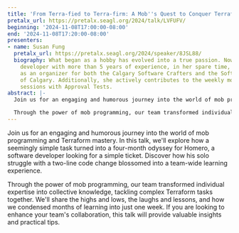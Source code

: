```yaml
---
title: 'From Terra-fied to Terra-firm: A Mob''s Quest to Conquer Terraform'
pretalx_url: https://pretalx.seagl.org/2024/talk/LVFUFV/
beginning: '2024-11-08T17:00:00-08:00'
end: '2024-11-08T17:20:00-08:00'
presenters:
- name: Susan Fung
  pretalx_url: https://pretalx.seagl.org/2024/speaker/8JSL88/
  biography: What began as a hobby has evolved into a true passion. Now a software
    developer with more than 5 years of experience, in her spare time, Susan volunteers
    as an organizer for both the Calgary Software Crafters and the Software Developers
    of Calgary. Additionally, she actively contributes to the weekly mob programming
    sessions with Approval Tests.
abstract: |-
  Join us for an engaging and humorous journey into the world of mob programming and Terraform mastery. In this talk, we'll explore how a seemingly simple task turned into a four-month odyssey for Homero, a software developer looking for a simple ticket. Discover how his solo struggle with a two-line code change blossomed into a team-wide learning experience.

  Through the power of mob programming, our team transformed individual expertise into collective knowledge, tackling complex Terraform tasks together. We'll share the highs and lows, the laughs and lessons, and how we condensed months of learning into just one week. If you are looking to enhance your team's collaboration, this talk will provide valuable insights and practical tips.
---
```


Join us for an engaging and humorous journey into the world of mob programming and Terraform mastery. In this talk, we'll explore how a seemingly simple task turned into a four-month odyssey for Homero, a software developer looking for a simple ticket. Discover how his solo struggle with a two-line code change blossomed into a team-wide learning experience.

Through the power of mob programming, our team transformed individual expertise into collective knowledge, tackling complex Terraform tasks together. We'll share the highs and lows, the laughs and lessons, and how we condensed months of learning into just one week. If you are looking to enhance your team's collaboration, this talk will provide valuable insights and practical tips.
